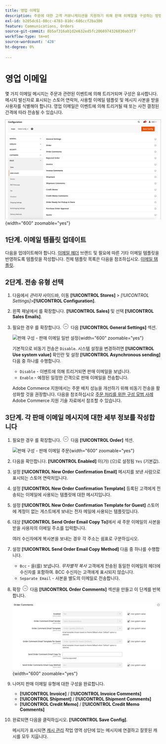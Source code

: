 ```yaml
---
title: 영업 이메일
description: 주문에 대한 고객 커뮤니케이션을 지원하기 위해 판매 이메일을 구성하는 방법에 대해 알아봅니다.
exl-id: b205dc61-08cc-4783-810c-686ccf2ba300
feature: Communications, Orders
source-git-commit: 8b5af316ab1d2e632ed5fc2066974326830ab3f7
workflow-type: tm+mt
source-wordcount: '428'
ht-degree: 0%

---
```


# 영업 이메일

몇 가지 이메일 메시지는 주문과 관련된 이벤트에 의해 트리거되며 구성은 유사합니다. 메시지 발신자로 표시되는 스토어 연락처, 사용할 이메일 템플릿 및 메시지 사본을 받을 사용자를 식별해야 합니다. 영업 이메일은 이벤트에 의해 트리거될 때 또는 사전 결정된 간격에 따라 전송될 수 있습니다.

![영업 구성 - 영업 이메일](./assets/config-sales-sales-email-full.png){width="600" zoomable="yes"}

## 1단계. 이메일 템플릿 업데이트

다음을 업데이트해야 합니다. [이메일 헤더](../systems/email-template-custom.md#header-template) 브랜드 및 필요에 따른 기타 이메일 템플릿을 반영하도록 템플릿을 작성합니다. 전체 템플릿 목록은 다음을 참조하십시오. [이메일 템플릿](../systems/email-templates.md).

## 2단계. 전송 유형 선택

1. 다음에서 _관리자_ 사이드바, 이동 **[!UICONTROL Stores]** > _[!UICONTROL Settings]_>**[!UICONTROL Configuration]**.

1. 왼쪽 패널에서 를 확장합니다. **[!UICONTROL Sales]** 및 선택 **[!UICONTROL Sales Emails]**.

1. 필요한 경우 를 확장합니다. ![확장 선택기](../assets/icon-display-expand.png) 다음  **[!UICONTROL General Settings]** 섹션.

   ![판매 구성 - 판매 이메일 일반 설정](../configuration-reference/sales/assets/sales-emails-general-settings.png){width="600" zoomable="yes"}

   기본적으로 비동기 전송은 `Disable`. 시스템 설정을 변경하려면 **[!UICONTROL Use system value]** 확인란 및 설정 **[!UICONTROL Asynchronous sending]** 다음 중 하나를 수행합니다.

   - `Disable` - 이벤트에 의해 트리거되면 판매 이메일을 보냅니다.
   - `Enable` - 예정된 일정한 간격으로 판매 이메일을 전송합니다.

   Adobe Commerce 지원에서는 주문 배치 성능을 개선하기 위해 비동기 전송을 활성화할 것을 권장합니다. 다음을 참조하십시오 [주문 처리를 위한 구성 모범 사례](https://experienceleague.adobe.com/docs/commerce-operations/implementation-playbook/best-practices/maintenance/order-processing-configuration.html) Adobe Commerce 지원 기술 자료에서 참조할 수 있습니다.

## 3단계. 각 판매 이메일 메시지에 대한 세부 정보를 작성합니다

1. 필요한 경우 를 확장합니다. ![확장 선택기](../assets/icon-display-expand.png) 다음 **[!UICONTROL Order]** 섹션.

   ![판매 구성 - 판매 이메일 주문](../configuration-reference/sales/assets/sales-emails-order.png){width="600" zoomable="yes"}

1. 다음을 확인합니다. **[!UICONTROL Enabled]** 이(가) (으)로 설정됨 `Yes` (기본값).

1. 설정 **[!UICONTROL New Order Confirmation Email]** 메시지를 보낸 사람으로 표시되는 스토어 연락처입니다.

1. 설정 **[!UICONTROL New Order Confirmation Template]** 등록된 고객에게 전송되는 이메일에 사용되는 템플릿에 대한 메시지입니다.

1. 설정 **[!UICONTROL New Order Confirmation Template for Guest]** 스토어에 계정이 없는 게스트에게 보내는 전자 메일에 사용되는 템플릿입니다.

1. 대상 **[!UICONTROL Send Order Email Copy To]**&#x200B;에서 새 주문 이메일의 사본을 받을 사용자의 이메일 주소를 입력합니다.

   여러 수신자에게 복사본을 보내는 경우 각 주소는 쉼표로 구분하십시오.

1. 설정 **[!UICONTROL Send Order Email Copy Method]** 다음 중 하나를 수행합니다.

   - `Bcc` - 을(를) 보냅니다. _무차별적 복사_ 고객에게 전송된 동일한 이메일의 헤더에 수신자를 포함하여. BCC 수신자는 고객에게 표시되지 않습니다.
   - `Separate Email` - 사본을 별도의 이메일로 전송합니다.

1. 확장 ![확장 선택기](../assets/icon-display-expand.png) 다음 **[!UICONTROL Order Comments]** 섹션을 만들고 이 단계를 반복합니다.

   ![판매 구성 - 판매 이메일 주문 댓글](../configuration-reference/sales/assets/sales-emails-order-comments.png){width="600" zoomable="yes"}

1. 나머지 판매 이메일 유형에 대한 구성을 완료합니다.

   - **[!UICONTROL Invoice]** / **[!UICONTROL Invoice Comments]**
   - **[!UICONTROL Shipment]** / **[!UICONTROL Shipment Comments]**
   - **[!UICONTROL Credit Memo]** / **[!UICONTROL Credit Memo Comments]**

1. 완료되면 다음을 클릭하십시오. **[!UICONTROL Save Config]**.

   메시지가 표시되면 [캐시 관리](../systems/cache-management.md) 작업 영역 상단에 있는 메시지에 연결하고 잘못된 캐시를 모두 지웁니다.

